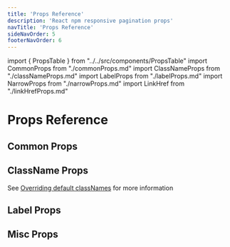 ```yaml
---
title: 'Props Reference'
description: 'React npm responsive pagination props'
navTitle: 'Props Reference'
sideNavOrder: 5
footerNavOrder: 6
---
```


import { PropsTable } from "../../src/components/PropsTable"
import CommonProps from "./commonProps.md"
import ClassNameProps from "./classNameProps.md"
import LabelProps from "./labelProps.md"
import NarrowProps from "./narrowProps.md"
import LinkHref from "./linkHrefProps.md"

# Props Reference

## Common Props

<PropsTable>
  <CommonProps />
</PropsTable>

## ClassName Props

See [Overriding default classNames](/custom-styled-pagination/#overriding-default-classnames) for more information

<PropsTable>
  <ClassNameProps />
</PropsTable>

## Label Props

<PropsTable>
  <LabelProps />
</PropsTable>

## Misc Props

<PropsTable>
  <NarrowProps />
  <LinkHref />
</PropsTable>
